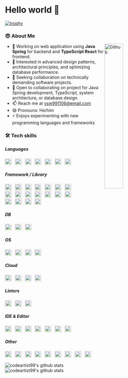 # Hello world 👋</br>

[![trophy](https://github-profile-trophy.vercel.app/?username=codearchitect99&column=9)](https://github.com/codearchitect99/github-profile-trophy)

### 😎 About Me

<img width="35%" align="right" alt="Github" src="https://user-images.githubusercontent.com/48678280/88862734-4903af80-d201-11ea-968b-9c939d88a37c.gif" />

- 🔭 Working on web application using **Java Spring** for backend and **TypeScript React** for frontend.
- 🌱 Interested in advanced design patterns, architectural principles, and optimizing database performance.
- 👯 Seeking collaboration on technically demanding software projects.
- 💬 Open to collaborating on project for Java Spring development, TypeScript, system architecture, or database design.
- 📫 Reach me at ysw991106@email.com
- 😄 Pronouns: He/him
- ⚡ Enjoys experimenting with new programming languages and frameworks

### 🛠 Tech skills

##### Languages

<div>
<img src="https://img.shields.io/badge/java-%23ED8B00.svg?style=for-the-badge&logo=openjdk&logoColor=white" style="width: auto; height: 21px;" /> &nbsp; 
<img src="https://img.shields.io/badge/JavaScript-323330?style=for-the-badge&logo=javascript&logoColor=F7DF1E" style="width: auto; height: 21px;" /> &nbsp; 
<img src="https://img.shields.io/badge/TypeScript-007ACC?style=for-the-badge&logo=typescript&logoColor=white" style="width: auto; height: 21px;" /> &nbsp; 
<img src="https://img.shields.io/badge/json-5E5C5C?style=for-the-badge&logo=json&logoColor=white" style="width: auto; height: 21px;" /> &nbsp; 
<img src="https://img.shields.io/badge/Markdown-000000?style=for-the-badge&logo=markdown&logoColor=white" style="width: auto; height: 21px;" /> &nbsp;
<img src="https://img.shields.io/badge/C-00599C?style=for-the-badge&logo=c&logoColor=white" style="width: auto; height: 21px;" /> &nbsp; 
<img src="https://img.shields.io/badge/Python-FFD43B?style=for-the-badge&logo=python&logoColor=blue" style="width: auto; height: 21px;" /> &nbsp;    
</div>

##### Framework / Library

<div>
<img src="https://img.shields.io/badge/gradle-02303A?style=for-the-badge&logo=gradle&logoColor=white" style="width: auto; height: 21px;" /> &nbsp; 
<img src="https://img.shields.io/badge/Spring-6DB33F?style=for-the-badge&logo=spring&logoColor=white" style="width: auto; height: 21px;" /> &nbsp; 
<img src="https://img.shields.io/badge/Spring_Boot-F2F4F9?style=for-the-badge&logo=spring-boot" style="width: auto; height: 21px;" /> &nbsp; 
<img src="https://img.shields.io/badge/Spring_Security-6DB33F?style=for-the-badge&logo=Spring-Security&logoColor=white" style="width: auto; height: 21px;" /> &nbsp; 
<img src="https://img.shields.io/badge/Junit5-25A162?style=for-the-badge&logo=junit5&logoColor=white" style="width: auto; height: 21px;" /> &nbsp; 
<img src="https://img.shields.io/badge/JWT-000000?style=for-the-badge&logo=JSON%20web%20tokens&logoColor=white" style="width: auto; height: 21px;" /> &nbsp; 
<img src="https://img.shields.io/badge/Docker-2CA5E0?style=for-the-badge&logo=docker&logoColor=white" style="width: auto; height: 21px;" /> &nbsp; 
</div>

<div>
<img src="https://img.shields.io/badge/Node%20js-339933?style=for-the-badge&logo=nodedotjs&logoColor=white" style="width: auto; height: 21px;" /> &nbsp; 
<img src="https://img.shields.io/badge/ts--node-3178C6?style=for-the-badge&logo=ts-node&logoColor=white" style="width: auto; height: 21px;" /> &nbsp; 
<img src="https://img.shields.io/badge/npm-CB3837?style=for-the-badge&logo=npm&logoColor=white" style="width: auto; height: 21px;" /> &nbsp; 
<img src="https://img.shields.io/badge/Yarn-2C8EBB?style=for-the-badge&logo=yarn&logoColor=white" style="width: auto; height: 21px;" /> &nbsp; 
<img src="https://img.shields.io/badge/bun-282a36?style=for-the-badge&logo=bun&logoColor=fbf0df" style="width: auto; height: 21px;" /> &nbsp; 
<img src="https://img.shields.io/badge/Express%20js-000000?style=for-the-badge&logo=express&logoColor=white" style="width: auto; height: 21px;" /> &nbsp; 
<img src="https://img.shields.io/badge/nestjs-E0234E?style=for-the-badge&logo=nestjs&logoColor=white" style="width: auto; height: 21px;" /> &nbsp; 
</div>

<div>
<img src="https://img.shields.io/badge/React-20232A?style=for-the-badge&logo=react&logoColor=61DAFB" style="width: auto; height: 21px;" /> &nbsp; 
<img src="https://img.shields.io/badge/Tailwind_CSS-38B2AC?style=for-the-badge&logo=tailwind-css&logoColor=white" style="width: auto; height: 21px;" /> &nbsp; 
<img src="https://img.shields.io/badge/daisyUI-1ad1a5?style=for-the-badge&logo=daisyui&logoColor=white" style="width: auto; height: 21px;" /> &nbsp; 
<img src="https://img.shields.io/badge/axios-671ddf?&style=for-the-badge&logo=axios&logoColor=white" style="width: auto; height: 21px;" /> &nbsp; 
</div>

##### DB

<div>
<img src="https://img.shields.io/badge/MariaDB-003545?style=for-the-badge&logo=mariadb&logoColor=white" style="width: auto; height: 21px;" /> &nbsp; 
<img src="https://img.shields.io/badge/MySQL-005C84?style=for-the-badge&logo=mysql&logoColor=white" style="width: auto; height: 21px;" /> &nbsp; 
<img src="https://img.shields.io/badge/Oracle-F80000?style=for-the-badge&logo=Oracle&logoColor=white" style="width: auto; height: 21px;" /> &nbsp; 
</div>

##### OS

<div>
<img src="https://img.shields.io/badge/mac%20os-000000?style=for-the-badge&logo=apple&logoColor=white" style="width: auto; height: 21px;" /> &nbsp; 
<img src="https://img.shields.io/badge/Linux-FCC624?style=for-the-badge&logo=linux&logoColor=black" style="width: auto; height: 21px;" /> &nbsp; 
<img src="https://img.shields.io/badge/Ubuntu-E95420?style=for-the-badge&logo=ubuntu&logoColor=white" style="width: auto; height: 21px;" /> &nbsp; 
<img src="https://img.shields.io/badge/Windows-0078D6?style=for-the-badge&logo=windows&logoColor=white" style="width: auto; height: 21px;" /> &nbsp; 
</div>

##### Cloud

<div>
<img src="https://img.shields.io/badge/Amazon_AWS-FF9900?style=for-the-badge&logo=amazonaws&logoColor=white" style="width: auto; height: 21px;" /> &nbsp; 
<img src="https://img.shields.io/badge/Google_Cloud-4285F4?style=for-the-badge&logo=google-cloud&logoColor=white" style="width: auto; height: 21px;" /> &nbsp; 
<img src="https://img.shields.io/badge/firebase-ffca28?style=for-the-badge&logo=firebase&logoColor=black" style="width: auto; height: 21px;" /> &nbsp; 
<img src="https://img.shields.io/badge/Vercel-000000?style=for-the-badge&logo=vercel&logoColor=white" style="width: auto; height: 21px;" /> &nbsp; 
</div>

##### Linters

<div>
<img src="https://img.shields.io/badge/eslint-3A33D1?style=for-the-badge&logo=eslint&logoColor=white" style="width: auto; height: 21px;" /> &nbsp; 
<img src="https://img.shields.io/badge/prettier-1A2C34?style=for-the-badge&logo=prettier&logoColor=F7BA3E" style="width: auto; height: 21px;" /> &nbsp; 
<img src="https://img.shields.io/badge/SonarLint-CB2029?style=for-the-badge&logo=sonarlint&logoColor=white" style="width: auto; height: 21px;" /> &nbsp; 
</div>

##### IDE & Editor

<div>
<img src="https://img.shields.io/badge/IntelliJ_IDEA-000000.svg?style=for-the-badge&logo=intellij-idea&logoColor=white" style="width: auto; height: 21px;" /> &nbsp; 
<img src="https://img.shields.io/badge/NeoVim-%2357A143.svg?&style=for-the-badge&logo=neovim&logoColor=white" style="width: auto; height: 21px;" /> &nbsp; 
<img src="https://img.shields.io/badge/VIM-%2311AB00.svg?&style=for-the-badge&logo=vim&logoColor=white" style="width: auto; height: 21px;" /> &nbsp; 
<img src="https://img.shields.io/badge/VSCode-0078D4?style=for-the-badge&logo=visual%20studio%20code&logoColor=white" style="width: auto; height: 21px;" /> &nbsp; 
<img src="https://img.shields.io/badge/Visual_Studio-5C2D91?style=for-the-badge&logo=visual%20studio&logoColor=white" style="width: auto; height: 21px;" /> &nbsp; 
<img src="https://img.shields.io/badge/WebStorm-000000?style=for-the-badge&logo=WebStorm&logoColor=white" style="width: auto; height: 21px;" /> &nbsp; 
<img src="https://img.shields.io/badge/Xcode-007ACC?style=for-the-badge&logo=Xcode&logoColor=white" style="width: auto; height: 21px;" /> &nbsp; 
</div>

##### Other

<div>
<img src="https://img.shields.io/badge/GIT-E44C30?style=for-the-badge&logo=git&logoColor=white" style="width: auto; height: 21px;" /> &nbsp;
<img src="https://img.shields.io/badge/Postman-FF6C37?style=for-the-badge&logo=Postman&logoColor=white" style="width: auto; height: 21px;" /> &nbsp; 
<img src="https://img.shields.io/badge/Figma-F24E1E?style=for-the-badge&logo=figma&logoColor=white" style="width: auto; height: 21px;" /> &nbsp; 
<img src="https://img.shields.io/badge/Jira-0052CC?style=for-the-badge&logo=Jira&logoColor=white" style="width: auto; height: 21px;" /> &nbsp; 
<img src="https://img.shields.io/badge/Trello-0052CC?style=for-the-badge&logo=trello&logoColor=white" style="width: auto; height: 21px;" /> &nbsp; 
<img src="https://img.shields.io/badge/Slack-4A154B?style=for-the-badge&logo=slack&logoColor=white" style="width: auto; height: 21px;" /> &nbsp; 
<img src="https://img.shields.io/badge/Microsoft_Teams-6264A7?style=for-the-badge&logo=microsoft-teams&logoColor=white" style="width: auto; height: 21px;" /> &nbsp; 
<img src="https://img.shields.io/badge/Notion-000000?style=for-the-badge&logo=notion&logoColor=white" style="width: auto; height: 21px;" /> &nbsp; 
<img src="https://img.shields.io/badge/Obsidian-483699?style=for-the-badge&logo=Obsidian&logoColor=white" style="width: auto; height: 21px;" /> &nbsp; 
</div>

 ![codeartist99's github stats](https://github-readme-stats.vercel.app/api?username=codeartist99&show_icons=true)
  ![codeartist99's github stats](https://github-readme-stats.vercel.app/api/top-langs/?username=codeartist99&show_icons=true&hide_border=true&title_color=004386&icon_color=004386&layout=compact)

  <!--
  **codeartitect/codeartitect** is a ✨ _special_ ✨ repository because its `README.md` (this file" /> appears on your GitHub profile.

  Here are some ideas to get you started:

  - 🔭 I’m currently working on ...
  - 🌱 I’m currently learning ...
  - 👯 I’m looking to collaborate on ...
  - 🤔 I’m looking for help with ...
  - 💬 Ask me about ...
  - 📫 How to reach me: ...
  - 😄 Pronouns: ...
  - ⚡ Fun fact: ... -->
